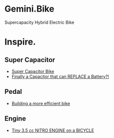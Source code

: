 # Gemini.Bike
Supercapacity Hybrid Electric Bike

# Inspire.
## Super Capacitor
- [Super Capacitor Bike](https://youtu.be/V_f8Q2_Q_J0)
- [Finally a Capacitor that can REPLACE a Battery?!](https://youtu.be/3gmxv7AgOMw)

## Pedal
- [Building a more efficient bike](https://youtu.be/xev18rBrNr0)

## Engine
- [Tiny 3.5 cc NITRO ENGINE on a BICYCLE](https://youtu.be/EXkV3dr5o94)
